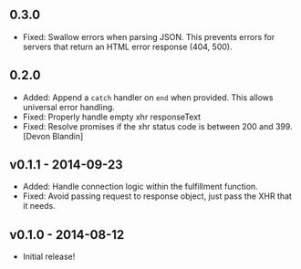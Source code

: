 ## 0.3.0

* Fixed: Swallow errors when parsing JSON. This prevents errors for servers that
  return an HTML error response (404, 500).

## 0.2.0

* Added: Append a `catch` handler on `end` when provided. This allows universal
  error handling.
* Fixed: Properly handle empty xhr responseText
* Fixed: Resolve promises if the xhr status code is between 200 and 399. [Devon
  Blandin]

## v0.1.1 - 2014-09-23

* Added: Handle connection logic within the fulfillment function.
* Fixed: Avoid passing request to response object, just pass the XHR that it
  needs.

## v0.1.0 - 2014-08-12

* Initial release!
